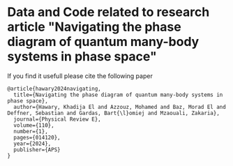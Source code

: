 # Data and Code related to research article "Navigating the phase diagram of quantum many-body systems in phase space"

If you find it usefull please cite the following paper
```
@article{hawary2024navigating,
  title={Navigating the phase diagram of quantum many-body systems in phase space},
  author={Hawary, Khadija El and Azzouz, Mohamed and Baz, Morad El and Deffner, Sebastian and Gardas, Bart{\l}omiej and Mzaouali, Zakaria},
  journal={Physical Review E},
  volume={110},
  number={1},
  pages={014120},
  year={2024},
  publisher={APS}
}
```
